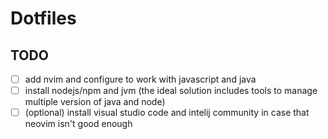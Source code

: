 # Dotfiles

## 

## TODO
- [ ] add nvim and configure to work with javascript and java
- [ ] install nodejs/npm and jvm (the ideal solution includes tools to manage multiple version of java and node)
- [ ] (optional) install visual studio code and intelij community in case that neovim isn't good enough  
